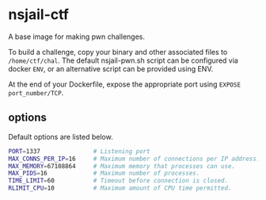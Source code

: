 nsjail-ctf
==========

A base image for making pwn challenges.

To build a challenge, copy your binary and other associated files to `/home/ctf/chal`.
The default nsjail-pwn.sh script can be configured via docker `ENV`, or an
alternative script can be provided using ENV.

At the end of your Dockerfile, expose the appropriate port using `EXPOSE port_number/TCP`.

## options

Default options are listed below.

```sh
PORT=1337               # Listening port
MAX_CONNS_PER_IP=16     # Maximum number of connections per IP address.
MAX_MEMORY=67108864     # Maximum memory that processes can use.
MAX_PIDS=16             # Maximum number of processes.
TIME_LIMIT=60           # Timeout before connection is closed.
RLIMIT_CPU=10           # Maximum amount of CPU time permitted.
```
